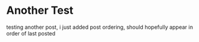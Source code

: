 # Another Test
testing another post, i just added post ordering, should hopefully appear in order of last posted